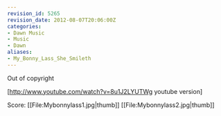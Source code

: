 ```yaml
---
revision_id: 5265
revision_date: 2012-08-07T20:06:00Z
categories:
- Dawn Music
- Music
- Dawn
aliases:
- My_Bonny_Lass_She_Smileth
---
```


Out of copyright

[http://www.youtube.com/watch?v=8u1J2LYUTWg youtube version]

Score: 
[[File:Mybonnylass1.jpg|thumb]] [[File:Mybonnylass2.jpg|thumb]]



